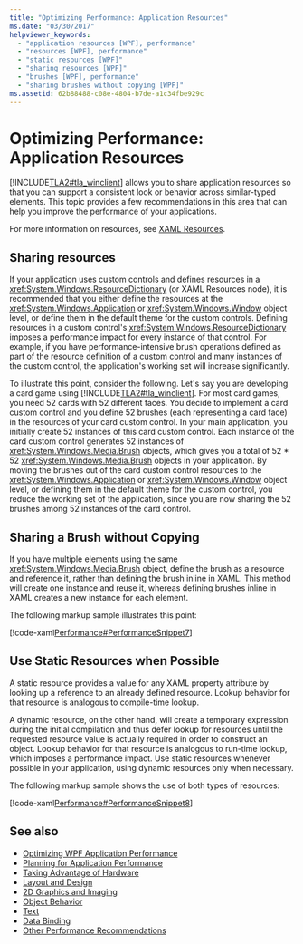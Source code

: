 ```yaml
---
title: "Optimizing Performance: Application Resources"
ms.date: "03/30/2017"
helpviewer_keywords: 
  - "application resources [WPF], performance"
  - "resources [WPF], performance"
  - "static resources [WPF]"
  - "sharing resources [WPF]"
  - "brushes [WPF], performance"
  - "sharing brushes without copying [WPF]"
ms.assetid: 62b88488-c08e-4804-b7de-a1c34fbe929c
---
```

# Optimizing Performance: Application Resources
[!INCLUDE[TLA2#tla_winclient](../../../../includes/tla2sharptla-winclient-md.md)] allows you to share application resources so that you can support a consistent look or behavior across similar-typed elements. This topic provides a few recommendations in this area that can help you improve the performance of your applications.  
  
 For more information on resources, see [XAML Resources](../../../desktop-wpf/fundamentals/xaml-resources-define.md).  
  
## Sharing resources  
 If your application uses custom controls and defines resources in a <xref:System.Windows.ResourceDictionary> (or XAML Resources node), it is recommended that you either define the resources at the <xref:System.Windows.Application> or <xref:System.Windows.Window> object level, or define them in the default theme for the custom controls. Defining resources in a custom control's <xref:System.Windows.ResourceDictionary> imposes a performance impact for every instance of that control. For example, if you have performance-intensive brush operations defined as part of the resource definition of a custom control and many instances of the custom control, the application's working set will increase significantly.  
  
 To illustrate this point, consider the following. Let's say you are developing a card game using [!INCLUDE[TLA2#tla_winclient](../../../../includes/tla2sharptla-winclient-md.md)]. For most card games, you need 52 cards with 52 different faces. You decide to implement a card custom control and you define 52 brushes (each representing a card face) in the resources of your card custom control. In your main application, you initially create 52 instances of this card custom control. Each instance of the card custom control generates 52 instances of <xref:System.Windows.Media.Brush> objects, which gives you a total of 52 * 52 <xref:System.Windows.Media.Brush> objects in your application. By moving the brushes out of the card custom control resources to the <xref:System.Windows.Application> or <xref:System.Windows.Window> object level, or defining them in the default theme for the custom control, you reduce the working set of the application, since you are now sharing the 52 brushes among 52 instances of the card control.  
  
## Sharing a Brush without Copying  
 If you have multiple elements using the same <xref:System.Windows.Media.Brush> object, define the brush as a resource and reference it, rather than defining the brush inline in XAML. This method will create one instance and reuse it, whereas defining brushes inline in XAML creates a new instance for each element.  
  
 The following markup sample illustrates this point:  
  
 [!code-xaml[Performance#PerformanceSnippet7](~/samples/snippets/csharp/VS_Snippets_Wpf/Performance/CSharp/BrushResource.xaml#performancesnippet7)]  
  
## Use Static Resources when Possible  
 A static resource provides a value for any XAML property attribute by looking up a reference to an already defined resource. Lookup behavior for that resource is analogous to compile-time lookup.  
  
 A dynamic resource, on the other hand, will create a temporary expression during the initial compilation and thus defer lookup for resources until the requested resource value is actually required in order to construct an object. Lookup behavior for that resource is analogous to run-time lookup, which imposes a performance impact. Use static resources whenever possible in your application, using dynamic resources only when necessary.  
  
 The following markup sample shows the use of both types of resources:  
  
 [!code-xaml[Performance#PerformanceSnippet8](~/samples/snippets/csharp/VS_Snippets_Wpf/Performance/CSharp/DynamicResource.xaml#performancesnippet8)]  
  
## See also

- [Optimizing WPF Application Performance](optimizing-wpf-application-performance.md)
- [Planning for Application Performance](planning-for-application-performance.md)
- [Taking Advantage of Hardware](optimizing-performance-taking-advantage-of-hardware.md)
- [Layout and Design](optimizing-performance-layout-and-design.md)
- [2D Graphics and Imaging](optimizing-performance-2d-graphics-and-imaging.md)
- [Object Behavior](optimizing-performance-object-behavior.md)
- [Text](optimizing-performance-text.md)
- [Data Binding](optimizing-performance-data-binding.md)
- [Other Performance Recommendations](optimizing-performance-other-recommendations.md)
